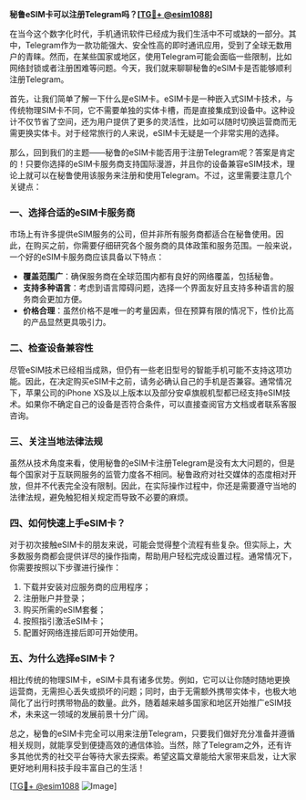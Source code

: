 **秘鲁eSIM卡可以注册Telegram吗？[[TG💪+ @esim1088](https://t.me/s/esim1088)]**

在当今这个数字化时代，手机通讯软件已经成为我们生活中不可或缺的一部分。其中，Telegram作为一款功能强大、安全性高的即时通讯应用，受到了全球无数用户的青睐。然而，在某些国家或地区，使用Telegram可能会面临一些限制，比如网络封锁或者注册困难等问题。今天，我们就来聊聊秘鲁的eSIM卡是否能够顺利注册Telegram。

首先，让我们简单了解一下什么是eSIM卡。eSIM卡是一种嵌入式SIM卡技术，与传统物理SIM卡不同，它不需要单独的实体卡槽，而是直接集成到设备中。这种设计不仅节省了空间，还为用户提供了更多的灵活性，比如可以随时切换运营商而无需更换实体卡。对于经常旅行的人来说，eSIM卡无疑是一个非常实用的选择。

那么，回到我们的主题——秘鲁的eSIM卡能否用于注册Telegram呢？答案是肯定的！只要你选择的eSIM卡服务商支持国际漫游，并且你的设备兼容eSIM技术，理论上就可以在秘鲁使用该服务来注册和使用Telegram。不过，这里需要注意几个关键点：

### 一、选择合适的eSIM卡服务商

市场上有许多提供eSIM服务的公司，但并非所有服务商都适合在秘鲁使用。因此，在购买之前，你需要仔细研究各个服务商的具体政策和服务范围。一般来说，一个好的eSIM卡服务商应该具备以下特点：
- **覆盖范围广**：确保服务商在全球范围内都有良好的网络覆盖，包括秘鲁。
- **支持多种语言**：考虑到语言障碍问题，选择一个界面友好且支持多种语言的服务商会更加方便。
- **价格合理**：虽然价格不是唯一的考量因素，但在预算有限的情况下，性价比高的产品显然更具吸引力。

### 二、检查设备兼容性

尽管eSIM技术已经相当成熟，但仍有一些老旧型号的智能手机可能不支持这项功能。因此，在决定购买eSIM卡之前，请务必确认自己的手机是否兼容。通常情况下，苹果公司的iPhone XS及以上版本以及部分安卓旗舰机型都已经支持eSIM技术。如果你不确定自己的设备是否符合条件，可以直接查阅官方文档或者联系客服咨询。

### 三、关注当地法律法规

虽然从技术角度来看，使用秘鲁的eSIM卡注册Telegram是没有太大问题的，但是每个国家对于互联网服务的监管力度各不相同。秘鲁政府对社交媒体的态度相对开放，但并不代表完全没有限制。因此，在实际操作过程中，你还是需要遵守当地的法律法规，避免触犯相关规定而导致不必要的麻烦。

### 四、如何快速上手eSIM卡？

对于初次接触eSIM卡的朋友来说，可能会觉得整个流程有些复杂。但实际上，大多数服务商都会提供详尽的操作指南，帮助用户轻松完成设置过程。通常情况下，你需要按照以下步骤进行操作：
1. 下载并安装对应服务商的应用程序；
2. 注册账户并登录；
3. 购买所需的eSIM套餐；
4. 按照指引激活eSIM卡；
5. 配置好网络连接后即可开始使用。

### 五、为什么选择eSIM卡？

相比传统的物理SIM卡，eSIM卡具有诸多优势。例如，它可以让你随时随地更换运营商，无需担心丢失或损坏的问题；同时，由于无需额外携带实体卡，也极大地简化了出行时携带物品的数量。此外，随着越来越多国家和地区开始推广eSIM技术，未来这一领域的发展前景十分广阔。

总之，秘鲁的eSIM卡完全可以用来注册Telegram，只要我们做好充分准备并遵循相关规则，就能享受到便捷高效的通信体验。当然，除了Telegram之外，还有许多其他优秀的社交平台等待大家去探索。希望这篇文章能给大家带来启发，让大家更好地利用科技手段丰富自己的生活！

[[TG💪+ @esim1088](https://t.me/s/esim1088) ![Image](https://i.postimg.cc/4NQfJmqS/Snipaste-2025-05-13-00-14-12.png)]